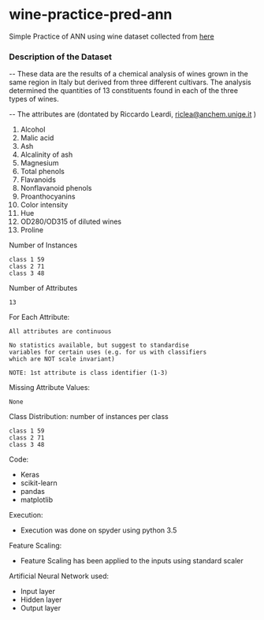 # wine-practice-pred-ann
Simple Practice of ANN using wine dataset collected from [here](http://archive.ics.uci.edu/ml/datasets.html)

### Description of the Dataset 

-- These data are the results of a chemical analysis of
      wines grown in the same region in Italy but derived from three
      different cultivars.
      The analysis determined the quantities of 13 constituents
      found in each of the three types of wines. 
 
-- The attributes are (dontated by Riccardo Leardi, 
	riclea@anchem.unige.it )
1. Alcohol
2. Malic acid
3. Ash
4. Alcalinity of ash  
5. Magnesium
6. Total phenols
7. Flavanoids
8. Nonflavanoid phenols
9. Proanthocyanins
10. Color intensity
11. Hue
12. OD280/OD315 of diluted wines
13. Proline            

Number of Instances

	class 1 59
	class 2 71
	class 3 48

 Number of Attributes 
	
	13

 For Each Attribute:

	All attributes are continuous
	
	No statistics available, but suggest to standardise
	variables for certain uses (e.g. for us with classifiers
	which are NOT scale invariant)

	NOTE: 1st attribute is class identifier (1-3)

 Missing Attribute Values:

	None

 Class Distribution: number of instances per class

	class 1 59
	class 2 71
	class 3 48
  
  
  
  
Code:
- Keras
- scikit-learn
- pandas
- matplotlib

Execution:
- Execution was done on spyder using python 3.5

Feature Scaling:
- Feature Scaling has been applied to the inputs using standard scaler

Artificial Neural Network used:
- Input layer
- Hidden layer
- Output layer
